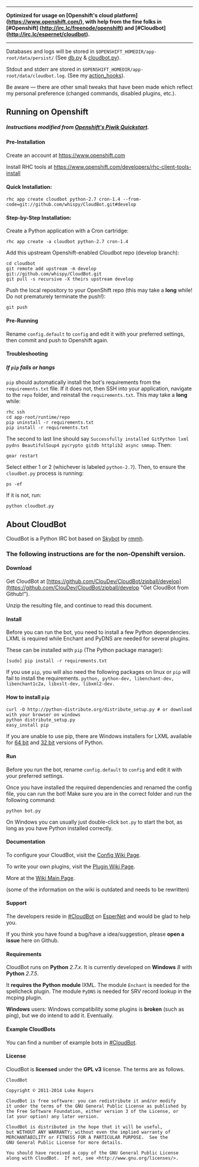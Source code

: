 ***
 **Optimized for usage on [Openshift's cloud platform] (https://www.openshift.com/), with help from the fine folks in [#Openshift] (http://irc.lc/freenode/openshift) and [#Cloudbot] (http://irc.lc/espernet/cloudbot).**
***

Databases and logs will be stored in `$OPENSHIFT_HOMEDIR/app-root/data/persist/` (See [db.py](https://github.com/whispy/CloudBot/blob/develop/core/db.py) &  [cloudbot.py](https://github.com/whispy/CloudBot/blob/develop/cloudbot.py)).

Stdout and stderr are stored in `$OPENSHIFT_HOMEDIR/app-root/data/cloudbot.log`. (See my [action_hooks](https://github.com/whispy/CloudBot/tree/develop/.openshift/action_hooks)).


Be aware — there are other small tweaks that have been made which reflect my personal preference (changed commands, disabled plugins, etc.).

## Running on Openshift
##### Instructions modified from [Openshift's Piwik Quickstart](https://github.com/openshift/piwik-openshift-quickstart).

#### Pre-Installation
Create an account at https://www.openshift.com

Install RHC tools at https://www.openshift.com/developers/rhc-client-tools-install

#### Quick Installation:

    rhc app create cloudbot python-2.7 cron-1.4 --from-code=git://github.com/whispy/CloudBot.git#develop

#### Step-by-Step Installation:

Create a Python application with a Cron cartridge:

    rhc app create -a cloudbot python-2.7 cron-1.4

Add this upstream Openshift-enabled Cloudbot repo (develop branch):

    cd cloudbot
    git remote add upstream -m develop git://github.com/whispy/CloudBot.git
    git pull -s recursive -X theirs upstream develop

Push the local repository to your OpenShift repo (this may take a **long** while! Do not prematurely terminate the push!):

    git push

#### Pre-Running

Rename `config.default` to `config` and edit it with your preferred settings, then commit and push to Openshift again.

#### Troubleshooting

##### If `pip` fails or hangs

`pip` should automatically install the bot's requirements from the `requirements.txt` file. If it does not, then SSH into your application, navigate to the `repo` folder, and reinstall the `requirements.txt`. This may take a **long** while:

    rhc ssh
    cd app-root/runtime/repo
    pip uninstall -r requirements.txt
    pip install -r requirements.txt

The second to last line should say `Successfully installed GitPython lxml pydns BeautifulSoup4 pycrypto gitdb httplib2 async smmap`. Then:

    gear restart

Select either 1 or 2 (whichever is labeled `python-2.7`). Then, to ensure the `cloudbot.py` process is running:

    ps -ef

If it is not, run:

    python cloudbot.py



## About CloudBot

CloudBot is a Python IRC bot based on [Skybot](http://git.io/skybot) by [rmmh](http://git.io/rmmh).

### The following instructions are for the non-Openshift version.

#### Download 

Get CloudBot at [https://github.com/ClouDev/CloudBot/zipball/develop](https://github.com/ClouDev/CloudBot/zipball/develop "Get CloudBot from Github!").

Unzip the resulting file, and continue to read this document.

#### Install

Before you can run the bot, you need to install a few Python dependencies. LXML is required while Enchant and PyDNS are needed for several plugins.


These can be installed with `pip` (The Python package manager):

    [sudo] pip install -r requirements.txt
    
If you use `pip`, you will also need the following packages on linux or `pip` will fail to install the requirements.
   ```python, python-dev, libenchant-dev, libenchant1c2a, libxslt-dev, libxml2-dev.```

#### How to install `pip`

    curl -O http://python-distribute.org/distribute_setup.py # or download with your browser on windows
    python distribute_setup.py
    easy_install pip
    
If you are unable to use pip, there are Windows installers for LXML available for [64 bit](https://pypi.python.org/packages/2.7/l/lxml/lxml-2.3.win-amd64-py2.7.exe) and [32 bit](https://pypi.python.org/packages/2.7/l/lxml/lxml-2.3.win32-py2.7.exe) versions of Python.

#### Run

Before you run the bot, rename `config.default` to `config` and edit it with your preferred settings.

Once you have installed the required dependencies and renamed the config file, you can run the bot! Make sure you are in the correct folder and run the following command:

`python bot.py`

On Windows you can usually just double-click `bot.py` to start the bot, as long as you have Python installed correctly.

#### Documentation

To configure your CloudBot, visit the [Config Wiki Page](http://git.io/cloudbotircconfig).

To write your own plugins, visit the [Plugin Wiki Page](http://git.io/cloudbotircplugins).

More at the [Wiki Main Page](http://git.io/cloudbotircwiki).

(some of the information on the wiki is outdated and needs to be rewritten)

#### Support

The developers reside in [#CloudBot](irc://irc.esper.net/cloudbot) on [EsperNet](http://esper.net) and would be glad to help you.

If you think you have found a bug/have a idea/suggestion, please **open a issue** here on Github.

#### Requirements

CloudBot runs on **Python** *2.7.x*. It is currently developed on **Windows** *8* with **Python** *2.7.5*.

It **requires the Python module** lXML.
The module `Enchant` is needed for the spellcheck plugin.
The module `PyDNS` is needed for SRV record lookup in the mcping plugin.

**Windows** users: Windows compatibility some plugins is **broken** (such as ping), but we do intend to add it. Eventually.

#### Example CloudBots

You can find a number of example bots in [#CloudBot](irc://irc.esper.net/cloudbot "Connect via IRC to #CloudBot on irc.esper.net").

#### License

CloudBot is **licensed** under the **GPL v3** license. The terms are as follows.

    CloudBot

    Copyright © 2011-2014 Luke Rogers

    CloudBot is free software: you can redistribute it and/or modify
    it under the terms of the GNU General Public License as published by
    the Free Software Foundation, either version 3 of the License, or
    (at your option) any later version.

    CloudBot is distributed in the hope that it will be useful,
    but WITHOUT ANY WARRANTY; without even the implied warranty of
    MERCHANTABILITY or FITNESS FOR A PARTICULAR PURPOSE.  See the
    GNU General Public License for more details.

    You should have received a copy of the GNU General Public License
    along with CloudBot.  If not, see <http://www.gnu.org/licenses/>.
